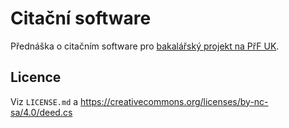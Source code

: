 # Citační software

Přednáška o citačním software pro [bakalářský projekt na PřF UK](https://www.natur.cuni.cz/biologie/studium/bakalarsky-projekt).

## Licence

Viz `LICENSE.md` a <https://creativecommons.org/licenses/by-nc-sa/4.0/deed.cs>

